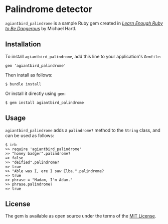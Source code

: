 # Palindrome detector

`agiantbird_palindrome` is a sample Ruby gem created in [*Learn Enough Ruby to Be Dangerous*](https://www.learnenough.com/ruby-tutorial) by Michael Hartl.

## Installation

To install `agiantbird_palindrome`, add this line to your application's `Gemfile`:

```
gem 'agiantbird_palindrome'
```

Then install as follows:

```
$ bundle install
```

Or install it directly using `gem`:

```
$ gem install agiantbird_palindrome
```

## Usage

`agiantbird_palindrome` adds a `palindrome?` method to the `String` class, and can be used as follows:

```
$ irb
>> require 'agiantbird_palindrome'
>> "honey badger".palindrome?
=> false
>> "deified".palindrome?
=> true
>> "Able was I, ere I saw Elba.".palindrome?
=> true
>> phrase = "Madam, I'm Adam."
>> phrase.palindrome?
=> true
```

## License

The gem is available as open source under the terms of the [MIT License](https://opensource.org/licenses/MIT).